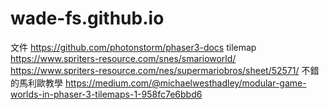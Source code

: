 # wade-fs.github.io
文件 https://github.com/photonstorm/phaser3-docs
tilemap https://www.spriters-resource.com/snes/smarioworld/
https://www.spriters-resource.com/nes/supermariobros/sheet/52571/
不錯的馬利歐教學 https://medium.com/@michaelwesthadley/modular-game-worlds-in-phaser-3-tilemaps-1-958fc7e6bbd6
